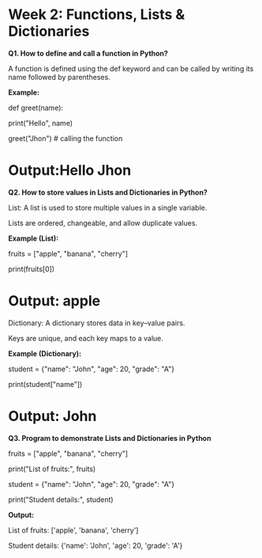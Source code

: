 # Week 2: Functions, Lists & Dictionaries

**Q1. How to define and call a function in Python?**

A function is defined using the def keyword and can be called by writing its name followed by parentheses.

**Example:**

def greet(name):

print("Hello", name)

greet("Jhon") # calling the function

# Output:Hello Jhon

**Q2. How to store values in Lists and Dictionaries in Python?**

List: A list is used to store multiple values in a single variable.

Lists are ordered, changeable, and allow duplicate values.

**Example (List):**

fruits = ["apple", "banana", "cherry"]

print(fruits[0]) 

# Output: apple

Dictionary: A dictionary stores data in key–value pairs.

Keys are unique, and each key maps to a value.

**Example (Dictionary):**

student = {"name": "John", "age": 20, "grade": "A"}

print(student["name"]) 

# Output: John

 **Q3. Program to demonstrate Lists and Dictionaries in Python**

fruits = ["apple", "banana", "cherry"]

print("List of fruits:", fruits)

student = {"name": "John", "age": 20, "grade": "A"}

print("Student details:", student)

**Output:**

List of fruits: ['apple', 'banana', 'cherry']

Student details: {'name': 'John', 'age': 20, 'grade': 'A'}

